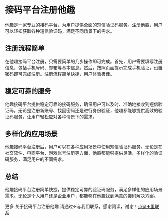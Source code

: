 # 接码平台注册他趣

他趣是一家专业的接码平台，为用户提供全面的短信验证码服务。注册他趣，用户可以轻松获取各种短信验证码，满足不同场景下的需求。

## 注册流程简单

在他趣接码平台注册，只需要简单的几步操作即可完成。首先，用户需要填写注册信息，包括手机号码、邮箱等基本信息。然后，按照页面提示完成手机验证，设置密码即可完成注册。注册流程简单快捷，用户体验极佳。

## 稳定可靠的服务

他趣接码平台提供稳定可靠的接码服务，确保用户可以及时、准确地接收到短信验证码。无论是注册新账号、找回密码还是进行身份验证，他趣都能够提供高效的验证码服务，让用户轻松应对各种情景下的需求。

## 多样化的应用场景

他趣接码平台注册后，用户可以在各种应用场景中使用短信验证码服务。无论是在社交软件、电商平台、游戏账号注册等方面，他趣都能够提供灵活、多样化的验证码服务，满足用户的不同需求。

## 总结

他趣接码平台注册简单快捷，提供稳定可靠的验证码服务，满足多样化的应用场景需求。无论是个人用户还是企业用户，都能够在他趣找到满意的接码解决方案。

更多 关于接码平台注册他趣 请通过✈与我们联系，感谢阅读，谢谢！[点这✈里联系](https://gg.k02.cc)